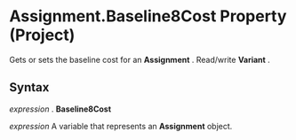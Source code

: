 
# Assignment.Baseline8Cost Property (Project)

Gets or sets the baseline cost for an  **Assignment** . Read/write **Variant** .


## Syntax

 _expression_ . **Baseline8Cost**

 _expression_ A variable that represents an **Assignment** object.

